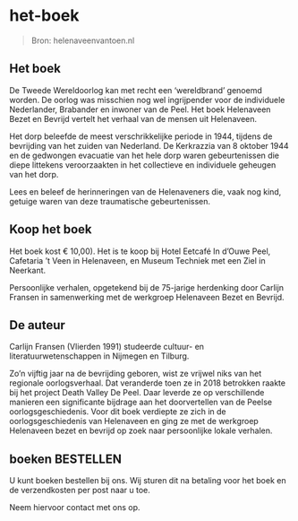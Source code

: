 # het-boek

> Bron: helenaveenvantoen.nl

## Het boek

De Tweede Wereldoorlog kan met recht een ‘wereldbrand’ genoemd worden. De oorlog was misschien nog wel ingrijpender voor de individuele Nederlander, Brabander en inwoner van de Peel. Het boek Helenaveen Bezet en Bevrijd vertelt het verhaal van de mensen uit Helenaveen.

Het dorp beleefde de meest verschrikkelijke periode in 1944, tijdens de bevrijding van het zuiden van Nederland. De Kerkrazzia van 8 oktober 1944 en de gedwongen evacuatie van het hele dorp waren gebeurtenissen die diepe littekens veroorzaakten in het collectieve en individuele geheugen van het dorp.

Lees en beleef de herinneringen van de Helenaveners die, vaak nog kind, getuige waren van deze traumatische gebeurtenissen.

## Koop het boek

Het boek kost € 10,00). Het is te koop bij Hotel Eetcafé In d’Ouwe Peel, Cafetaria ’t Veen in Helenaveen, en Museum Techniek met een Ziel in Neerkant.

Persoonlijke verhalen, opgetekend bij de 75-jarige herdenking door Carlijn Fransen in samenwerking met de werkgroep Helenaveen Bezet en Bevrijd.

## De auteur

Carlijn Fransen (Vlierden 1991) studeerde cultuur- en literatuurwetenschappen in Nijmegen en Tilburg.

Zo’n vijftig jaar na de bevrijding geboren, wist ze vrijwel niks van het regionale oorlogsverhaal. Dat veranderde toen ze in 2018 betrokken raakte bij het project Death Valley De Peel. Daar leverde ze op verschillende manieren een significante bijdrage aan het doorvertellen van de Peelse oorlogsgeschiedenis. Voor dit boek verdiepte ze zich in de oorlogsgeschiedenis van Helenaveen en ging ze met de werkgroep Helenaveen bezet en bevrijd op zoek naar persoonlijke lokale verhalen.

## boeken BESTELLEN

U kunt boeken bestellen bij ons. Wij sturen dit na betaling voor het boek en de verzendkosten per post naar u toe.

Neem hiervoor contact met ons op.
